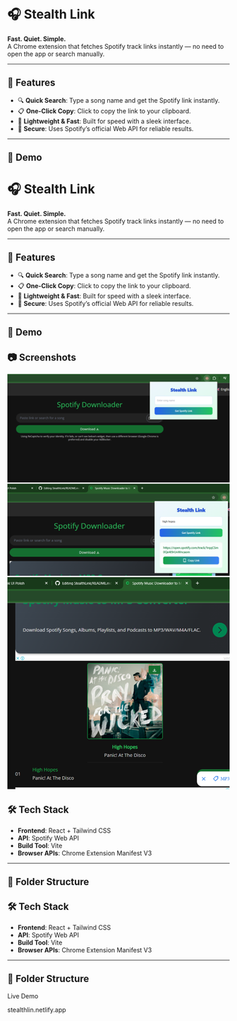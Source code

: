 # 🎧 Stealth Link

**Fast. Quiet. Simple.**  
A Chrome extension that fetches Spotify track links instantly — no need to open the app or search manually.

---

## 🚀 Features

- 🔍 **Quick Search**: Type a song name and get the Spotify link instantly.
- 📋 **One-Click Copy**: Click to copy the link to your clipboard.
- 🎯 **Lightweight & Fast**: Built for speed with a sleek interface.
- 🔐 **Secure**: Uses Spotify’s official Web API for reliable results.

---

## 📸 Demo

# 🎧 Stealth Link

**Fast. Quiet. Simple.**  
A Chrome extension that fetches Spotify track links instantly — no need to open the app or search manually.

---

## 🚀 Features

- 🔍 **Quick Search**: Type a song name and get the Spotify link instantly.
- 📋 **One-Click Copy**: Click to copy the link to your clipboard.
- 🎯 **Lightweight & Fast**: Built for speed with a sleek interface.
- 🔐 **Secure**: Uses Spotify’s official Web API for reliable results.

---

## 📸 Demo

## 📷 Screenshots

![Screenshot 1](image1.PNG)
![Screenshot 2](image2.PNG)
![Screenshot 3](image3.PNG)


## 🛠️ Tech Stack

- **Frontend**: React + Tailwind CSS
- **API**: Spotify Web API
- **Build Tool**: Vite
- **Browser APIs**: Chrome Extension Manifest V3

---

## 📂 Folder Structure



## 🛠️ Tech Stack

- **Frontend**: React + Tailwind CSS
- **API**: Spotify Web API
- **Build Tool**: Vite
- **Browser APIs**: Chrome Extension Manifest V3

---

## 📂 Folder Structure


Live Demo

stealthlin.netlify.app

